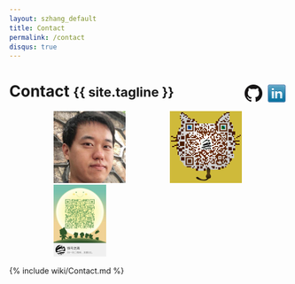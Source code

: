 ```yaml
---
layout: szhang_default 
title: Contact
permalink: /contact
disqus: true
---
```


# Contact <small>{{ site.tagline }}</small><a target="_blank" title="view my profile at Linkedin" href="https://www.linkedin.com/in/siangzhang" style="float:right;margin:5px;"><img src="/static/images/linkedin.png"></a><a target="_blank" title="visit my github repository" href="https://github.com/siangzhang" style="float:right;margin:5px;"><img src="/static/images/github.png"></a>

<a href="https://www.szhang.net"><img src="/static/images/zx.jpg" height="130px" style="margin-left:80px;"/></a><a href="/static/images/weixin.png"><img src="/static/images/weixin.png" height="130px" style="margin-left:80px;"/></a><a href="/static/images/qq.jpg"><img src="/static/images/qq.jpg" height="130px" style="margin-left:80px;"/></a>

{% include wiki/Contact.md %}

<div class="jiathis_style_32x32" style="margin:0 auto">
<a class="jiathis_button_qzone"></a>
<a class="jiathis_button_tsina"></a>
<a class="jiathis_button_weixin"></a>
<a href="http://www.jiathis.com/share" class="jiathis jiathis_txt jtico jtico_jiathis" target="_blank"></a>
<a class="jiathis_counter_style"></a>
</div>
<script type="text/javascript" src="http://v3.jiathis.com/code/jia.js" charset="utf-8"></script>
